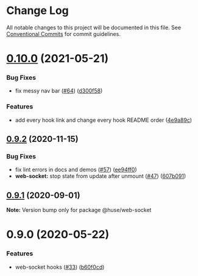 # Change Log

All notable changes to this project will be documented in this file.
See [Conventional Commits](https://conventionalcommits.org) for commit guidelines.

# [0.10.0](https://github.com/ecomfe/react-hooks/compare/@huse/web-socket@0.9.2...@huse/web-socket@0.10.0) (2021-05-21)


### Bug Fixes

* fix messy nav bar ([#64](https://github.com/ecomfe/react-hooks/issues/64)) ([d300f58](https://github.com/ecomfe/react-hooks/commit/d300f5800310f880d79e36b459c502c5b4f5cfe2))


### Features

* add every hook link and change every hook README order ([4e9a89c](https://github.com/ecomfe/react-hooks/commit/4e9a89c6bbe846214d65393f0afef24c291718e6))





## [0.9.2](https://github.com/ecomfe/react-hooks/compare/@huse/web-socket@0.9.0...@huse/web-socket@0.9.2) (2020-11-15)


### Bug Fixes

* fix lint errors in docs and demos ([#57](https://github.com/ecomfe/react-hooks/issues/57)) ([ee94ff0](https://github.com/ecomfe/react-hooks/commit/ee94ff02bf09696374ca4250c496a4dec0cbe02a))
* **web-socket:** stop state from update after unmount ([#47](https://github.com/ecomfe/react-hooks/issues/47)) ([607b091](https://github.com/ecomfe/react-hooks/commit/607b09137034480f916ee13fc47ae0d71158337f))





## [0.9.1](https://github.com/ecomfe/react-hooks/compare/@huse/web-socket@0.9.0...@huse/web-socket@0.9.1) (2020-09-01)

**Note:** Version bump only for package @huse/web-socket





# 0.9.0 (2020-05-22)


### Features

* web-socket hooks ([#33](https://github.com/ecomfe/react-hooks/issues/33)) ([b60f0cd](https://github.com/ecomfe/react-hooks/commit/b60f0cdcb614cd58c94f5362e7ce70f3ed1844ed))
